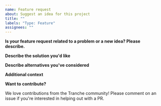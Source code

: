 ```yaml
---
name: Feature request
about: Suggest an idea for this project
title: ""
labels: "Type: Feature"
assignees: ""
---
```


**Is your feature request related to a problem or a new idea? Please describe.**

<!-- A clear and concise description of what the problem is. Ex. I'm always frustrated when [...] -->

**Describe the solution you'd like**

<!-- A clear and concise description of what you want to happen. -->

**Describe alternatives you've considered**

<!-- A clear and concise description of any alternative solutions or features you've considered. -->

**Additional context**

<!-- Add any other context or screenshots about the feature request here. -->

**Want to contribute?**

We love contributions from the Tranche community! Please comment on an issue if you're interested in helping out with a PR.
